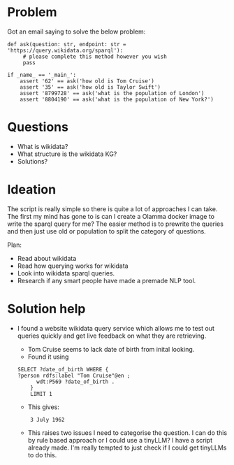 # Problem 
Got an email saying to solve the below problem:

```
def ask(question: str, endpoint: str = 'https://query.wikidata.org/sparql'):
     # please complete this method however you wish
     pass

if _name_ == '_main_':
    assert '62' == ask('how old is Tom Cruise')
    assert '35' == ask('how old is Taylor Swift')
    assert '8799728' == ask('what is the population of London')
    assert '8804190' == ask('what is the population of New York?')
```

# Questions

- What is wikidata?
- What structure is the wikidata KG? 
- Solutions?

# Ideation 
 
The script is really simple so there is quite a lot of approaches I can take. The first my mind has gone to is can I create a Olamma docker image to write the sparql query for me? The easier method is to prewrite the queries and then just use old or population to split the category of questions. 

Plan:
 - Read about wikidata
 - Read how querying works for wikidata
 - Look into wikidata sparql queries. 
 - Research if any smart people have made a premade NLP tool. 


# Solution help

- I found a website wikidata query service which allows me to test out queries quickly and get live feedback on what they are retrieving. 
    - Tom Cruise seems to lack date of birth from inital looking. 
    - Found it using 
    ```
    SELECT ?date_of_birth WHERE {
  ?person rdfs:label "Tom Cruise"@en ;
          wdt:P569 ?date_of_birth .
        }
        LIMIT 1
    ```
    - This gives:
    ```
        3 July 1962
    ```

    - This raises two issues I need to categorise the question. I can do this by rule based approach or I could use a tinyLLM? I have a script already made. I'm really tempted to just check if I could get tinyLLMs to do this. 